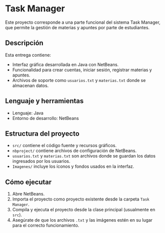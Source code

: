 # Task Manager

Este proyecto corresponde a una parte funcional del sistema Task Manager, que permite la gestión de materias y apuntes por parte de estudiantes.

## Descripción
Esta entrega contiene:

- Interfaz gráfica desarrollada en Java con NetBeans.
- Funcionalidad para crear cuentas, iniciar sesión, registrar materias y apuntes.
- Archivos de soporte como `usuarios.txt` y `materias.txt` donde se almacenan datos.

## Lenguaje y herramientas
- Lenguaje: Java
- Entorno de desarrollo: NetBeans

## Estructura del proyecto
- `src/` contiene el código fuente y recursos gráficos.
- `nbproject/` contiene archivos de configuración de NetBeans.
- `usuarios.txt` y `materias.txt` son archivos donde se guardan los datos ingresados por los usuarios.
- `Imagenes/` incluye los íconos y fondos usados en la interfaz.

## Cómo ejecutar
1. Abre NetBeans.
2. Importa el proyecto como proyecto existente desde la carpeta `Task Manager`.
3. Compila y ejecuta el proyecto desde la clase principal (usualmente en `src`).
4. Asegúrate de que los archivos `.txt` y las imágenes estén en su lugar para el correcto funcionamiento.

